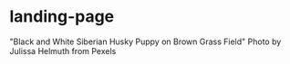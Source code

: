 # landing-page

"Black and White Siberian Husky Puppy on Brown Grass Field" Photo by Julissa Helmuth from Pexels
